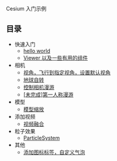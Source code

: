 Cesium 入门示例

## 目录

- 快速入门
  - [hello world](https://sogrey.github.io/Cesium-start-Example/hello-world.html)
  - [Viewer 以及一些有用的组件](https://sogrey.github.io/Cesium-start-Example/examples/Viewer-some-helpful-widgets.html)
- 相机
  - [视角，飞行到指定视角，设置默认视角](https://sogrey.github.io/Cesium-start-Example/examples/camera/view-beijing.html)
  - [地球自转](https://sogrey.github.io/Cesium-start-Example/examples/camera/earth-rotation.html)
  - [控制相机漫游](https://sogrey.github.io/Cesium-start-Example/examples/camera/camera-roaming.html)
  - [[未完成]第一人称漫游](https://sogrey.github.io/Cesium-start-Example/examples/camera/first-person-roaming.html)
- 模型
  - [模型缩放](https://sogrey.github.io/Cesium-start-Example/examples/model/ModelScale.html)
- 添加视频
  - [视频融合](https://sogrey.github.io/Cesium-start-Example/examples/video/Video-Fusion.html)
- 粒子效果
  - [ParticleSystem](https://sogrey.github.io/Cesium-start-Example/examples/ParticleSystem/ParticleSystem.html)
- 其他
  - [添加图标标签，自定义气泡](https://sogrey.github.io/Cesium-start-Example/examples/other/CustomBubble.html)

